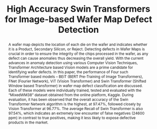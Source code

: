 ---
layout: publication
sitemap: false
title: "High Accuracy Swin Transformers for Image-based Wafer Map Defect Detection"
authors: Thahmidul I. Nafi, Erfanul Haque, <b>Faisal Farhan</b>, Asif Rahman.
pdf: farhan22wafermap
image: farhan22wafermap.png
display: International Journal of Engineering and Manufacturing (IJEM)
year: 2022
doi: https://doi.org/10.5815/ijem.2022.05.02
abstract: "A wafer map depicts the location of each die on the wafer and indicates whether it is a Product, Secondary Silicon, or Reject. Detecting defects in Wafer Maps is crucial in order to ensure the integrity of the chips processed in the wafer, as any defect can cause anomalies thus decreasing the overall yield. With the current advances in anomaly detection using various Computer Vision Techniques, Transformer Architecture based Vision models are a prime candidate for identifying wafer defects. In this paper, the performance of Four such Transformer based models – BEiT (BERT Pre-Training of Image Transformers), FNet (Fourier Network), ViT (Vision Transformer) and Swin Transformer (Shifted Window based Transformer) in wafer map defect classification are discussed. Each of these models were individually trained, tested and evaluated with the “MixedWM38” dataset obtained from the online platform, Kaggle. During evaluation, it has been observed that the overall accuracy of the Swin Transformer Network algorithm is the highest, at 97.47%, followed closely by Vision Transformer at 96.77%. The average Recall of Swin Transformer is also 97.54%, which indicates an extremely low encounter of false negatives (24600 ppm) in contrast to true positives, making it less likely to expose defective products in the market."
---